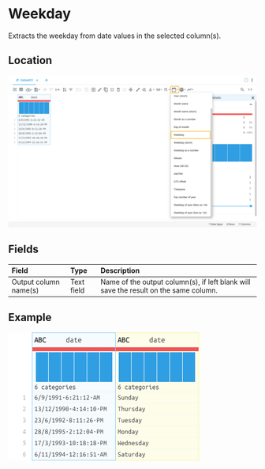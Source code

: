 # Weekday
Extracts the weekday from date values in the selected column(s).
## Location
![Weekday on the interface](../../docs/screenshots/location/date_extract_weekday.png)
## Fields
| Field | Type | Description |
| :--- | :--- | :--- |
| Output column name(s) | Text field | Name of the output column(s), if left blank will save the result on the same column. |
## Example
![Weekday example](../../docs/screenshots/table/date_extract_weekday.png)